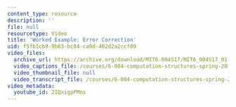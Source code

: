```yaml
---
content_type: resource
description: ''
file: null
resourcetype: Video
title: 'Worked Example: Error Correction'
uid: f5fb1cb9-9b63-bc84-ca0d-402d2a2ccf09
video_files:
  archive_url: https://archive.org/download/MIT6.004S17/MIT6_004S17_01-02-12-05_300k.mp4
  video_captions_file: /courses/6-004-computation-structures-spring-2017/e19e0e80e9965a17992053b89f206f3a_2IQxigpPMns.vtt
  video_thumbnail_file: null
  video_transcript_file: /courses/6-004-computation-structures-spring-2017/9f73ae0d0d71fb4c2146806c438bb641_2IQxigpPMns.pdf
video_metadata:
  youtube_id: 2IQxigpPMns
---
```

